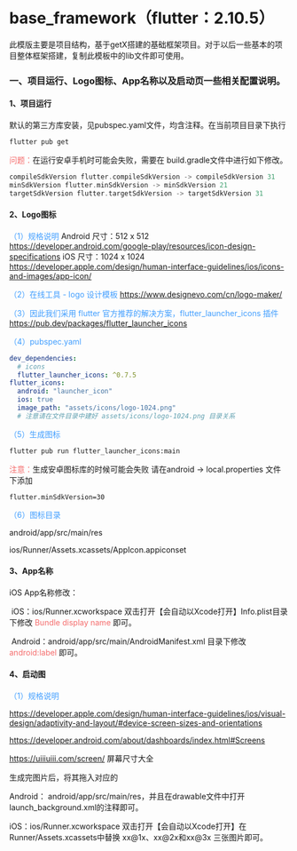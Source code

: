 # base_framework（flutter：2.10.5）

此模版主要是项目结构，基于getX搭建的基础框架项目。对于以后一些基本的项目整体框架搭建，复制此模板中的lib文件即可使用。

### 一、项目运行、Logo图标、App名称以及启动页一些相关配置说明。

#### 1、项目运行

默认的第三方库安装，见pubspec.yaml文件，均含注释。在当前项目目录下执行

```bash
flutter pub get
```

<font color=#F56C6C>问题：</font>在运行安卓手机时可能会失败，需要在 build.gradle文件中进行如下修改。

```.gradle
compileSdkVersion flutter.compileSdkVersion -> compileSdkVersion 31
minSdkVersion flutter.minSdkVersion -> minSdkVersion 21
targetSdkVersion flutter.targetSdkVersion -> targetSdkVersion 31
```



#### 2、Logo图标

<font color=#409EFF>（1）规格说明</font>
			Android 尺寸：512 x 512	 https://developer.android.com/google-play/resources/icon-design-specifications
			iOS 尺寸：1024 x 1024		https://developer.apple.com/design/human-interface-guidelines/ios/icons-and-images/app-icon/

<font color=#409EFF>（2）在线工具 - logo 设计模板</font>
			https://www.designevo.com/cn/logo-maker/

<font color=#409EFF>（3）因此我们采用 flutter 官方推荐的解决方案，flutter_launcher_icons 插件</font>
			https://pub.dev/packages/flutter_launcher_icons

<font color=#409EFF>（4）pubspec.yaml</font>

```yaml
dev_dependencies:
  # icons
  flutter_launcher_icons: ^0.7.5
flutter_icons:
  android: "launcher_icon"
  ios: true
  image_path: "assets/icons/logo-1024.png"
  # 注意请在文件目录中建好 assets/icons/logo-1024.png 目录关系
```

<font color=#409EFF>（5）生成图标</font>

```bash
flutter pub run flutter_launcher_icons:main
```

<font color=#F56C6C>注意：</font>生成安卓图标库的时候可能会失败 请在android -> local.properties 文件下添加 

```properties
flutter.minSdkVersion=30
```

<font color=#409EFF>（6）图标目录</font>					

android/app/src/main/res

ios/Runner/Assets.xcassets/AppIcon.appiconset



#### 3、App名称

iOS App名称修改：

​	iOS：ios/Runner.xcworkspace 双击打开【会自动以Xcode打开】Info.plist目录下修改 <font color=#F56C6C>Bundle display name</font> 即可。

​	Android：android/app/src/main/AndroidManifest.xml 目录下修改 <font color=#F56C6C>android:label</font> 即可。



#### 4、启动图

<font color=#409EFF>（1）规格说明</font>

https://developer.apple.com/design/human-interface-guidelines/ios/visual-design/adaptivity-and-layout/#device-screen-sizes-and-orientations

https://developer.android.com/about/dashboards/index.html#Screens

https://uiiiuiii.com/screen/   屏幕尺寸大全

生成完图片后，将其拖入对应的

Android： android/app/src/main/res，并且在drawable文件中打开launch_background.xml的注释即可。

iOS：ios/Runner.xcworkspace 双击打开【会自动以Xcode打开】在Runner/Assets.xcassets中替换 xx@1x、xx@2x和xx@3x 三张图片即可。